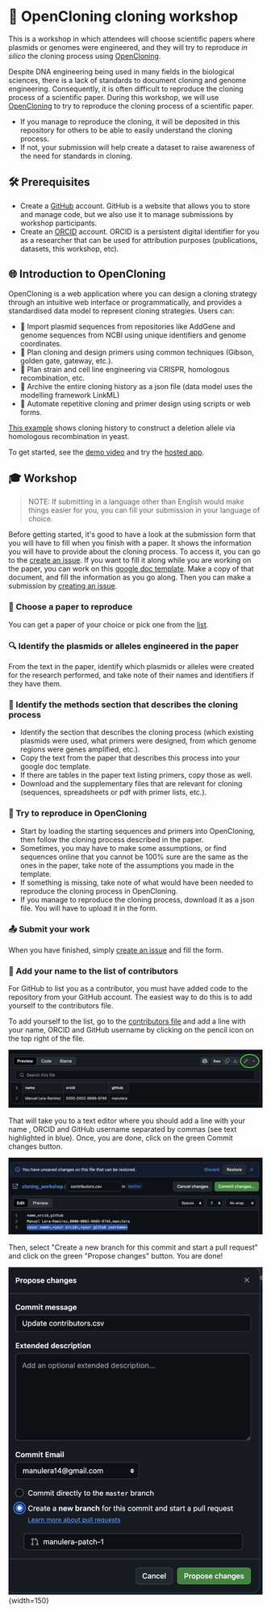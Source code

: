 # 🧬 OpenCloning cloning workshop

This is a workshop in which attendees will choose scientific papers where plasmids or genomes were engineered, and they will try to reproduce _in silico_ the cloning process using [OpenCloning](https://opencloning.org).

Despite DNA engineering being used in many fields in the biological sciences, there is a lack of standards to document cloning and genome engineering. Consequently, it is often difficult to reproduce the cloning process of a scientific paper. During this workshop, we will use [OpenCloning](https://opencloning.org) to try to reproduce the cloning process of a scientific paper.
* If you manage to reproduce the cloning, it will be deposited in this repository for others to be able to easily understand the cloning process.
* If not, your submission will help create a dataset to raise awareness of the need for standards in cloning.

## 🛠️ Prerequisites

- Create a [GitHub](https://github.com) account. GitHub is a website that allows you to store and manage code, but we also use it to manage submissions by workshop participants.
- Create an [ORCID](https://orcid.org) account. ORCID is a persistent digital identifier for you as a researcher that can be used for attribution purposes (publications, datasets, this workshop, etc).


## 🌐 Introduction to OpenCloning

OpenCloning is a web application where you can design a cloning strategy through an intuitive web interface or programmatically, and provides a standardised data model to represent cloning strategies. Users can:

* 📡 Import plasmid sequences from repositories like AddGene and genome sequences from NCBI using unique identifiers and genome coordinates.
* 🧬 Plan cloning and design primers using common techniques (Gibson, golden gate, gateway, etc.).
* 🦠 Plan strain and cell line engineering via CRISPR, homologous recombination, etc.
* 📜 Archive the entire cloning history as a json file (data model uses the modelling framework LinkML)
* 🤖 Automate repetitive cloning and primer design using scripts or web forms.

[This example](https://opencloning.org/?source=example&example=homologous_recombination.json) shows cloning history to construct a deletion allele via homologous recombination in yeast.

To get started, see the [demo video](https://www.youtube.com/watch?v=n0hedzvpW88&t=158s&ab_channel=Genestorian) and try the [hosted app](https://opencloning.org/).

## 🎓 Workshop

> NOTE: If submitting in a language other than English would make things easier for you, you can fill your submission in your language of choice.

Before getting started, it's good to have a look at the submission form that you will have to fill when you finish with a paper. It shows the information you will have to provide about the cloning process. To access it, you can go to the [create an issue](https://github.com/OpenCloning/cloning_workshop/issues/new?template=submission_en.yml). If you want to fill it along while you are working on the paper, you can work on this [google doc template](). Make a copy of that document, and fill the information as you go along. Then you can make a submission by [creating an issue](https://github.com/OpenCloning/cloning_workshop/issues/new?template=submission_en.yml).


### 📄 Choose a paper to reproduce

You can get a paper of your choice or pick one from the [list](https://docs.google.com/spreadsheets/d/1UuljFV8-FEAFT3jnHevuTmERE0VNCNRSH693Y2Uq7Ag/edit?usp=sharing).

### 🔍 Identify the plasmids or alleles engineered in the paper

From the text in the paper, identify which plasmids or alleles were created for the research performed, and take note of their names and identifiers if they have them.

### 📝 Identify the methods section that describes the cloning process

* Identify the section that describes the cloning process (which existing plasmids were used, what primers were designed, from which genome regions were genes amplified, etc.).
* Copy the text from the paper that describes this process into your google doc template.
* If there are tables in the paper text listing primers, copy those as well.
* Download and the supplementary files that are relevant for cloning (sequences, spreadsheets or pdf with primer lists, etc.).

### 🧪 Try to reproduce in OpenCloning

* Start by loading the starting sequences and primers into OpenCloning, then follow the cloning process described in the paper.
* Sometimes, you may have to make some assumptions, or find sequences online that you cannot be 100% sure are the same as the ones in the paper, take note of the assumptions you made in the template.
* If something is missing, take note of what would have been needed to reproduce the cloning process in OpenCloning.
* If you manage to reproduce the cloning process, download it as a json file. You will have to upload it in the form.

### 📤 Submit your work

When you have finished, simply [create an issue](https://github.com/OpenCloning/cloning_workshop/issues/new?template=submission_en.yml) and fill the form.

### 👥 Add your name to the list of contributors

For GitHub to list you as a contributor, you must have added code to the repository from your GitHub account. The easiest way to do this is to add yourself to the contributors file.

To add yourself to the list, go to the [contributors file](https://github.com/OpenCloning/cloning_workshop/blob/master/contributors.csv) and add a line with your name, ORCID and GitHub username by clicking on the pencil icon on the top right of the file.

![go to edit mode in github](./media/edit.png)

That will take you to a text editor where you should add a line with your name , ORCID and GitHub username separated by commas (see text highlighted in blue). Once, you are done, click on the green Commit changes button.

![add line to contributors file](./media/add_entry.png)

Then, select "Create a new branch for this commit and start a pull request" and click on the green "Propose changes" button. You are done!

![create pull request](./media/create_pr.png){width=150}
